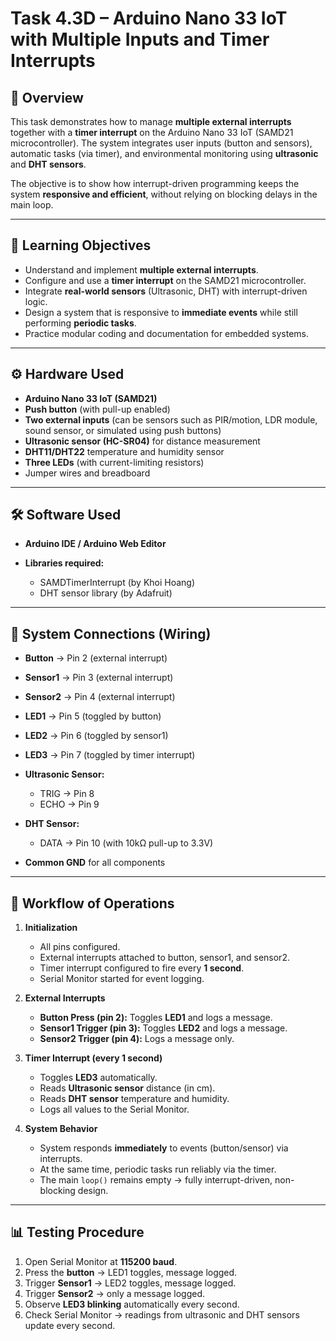 # Task 4.3D – Arduino Nano 33 IoT with Multiple Inputs and Timer Interrupts

## 📌 Overview

This task demonstrates how to manage **multiple external interrupts** together with a **timer interrupt** on the Arduino Nano 33 IoT (SAMD21 microcontroller). The system integrates user inputs (button and sensors), automatic tasks (via timer), and environmental monitoring using **ultrasonic** and **DHT sensors**.

The objective is to show how interrupt-driven programming keeps the system **responsive and efficient**, without relying on blocking delays in the main loop.

---

## 🎯 Learning Objectives

* Understand and implement **multiple external interrupts**.
* Configure and use a **timer interrupt** on the SAMD21 microcontroller.
* Integrate **real-world sensors** (Ultrasonic, DHT) with interrupt-driven logic.
* Design a system that is responsive to **immediate events** while still performing **periodic tasks**.
* Practice modular coding and documentation for embedded systems.

---

## ⚙️ Hardware Used

* **Arduino Nano 33 IoT (SAMD21)**
* **Push button** (with pull-up enabled)
* **Two external inputs** (can be sensors such as PIR/motion, LDR module, sound sensor, or simulated using push buttons)
* **Ultrasonic sensor (HC-SR04)** for distance measurement
* **DHT11/DHT22** temperature and humidity sensor
* **Three LEDs** (with current-limiting resistors)
* Jumper wires and breadboard

---

## 🛠️ Software Used

* **Arduino IDE / Arduino Web Editor**
* **Libraries required:**

  * SAMDTimerInterrupt (by Khoi Hoang)
  * DHT sensor library (by Adafruit)

---

## 🔌 System Connections (Wiring)

* **Button** → Pin 2 (external interrupt)
* **Sensor1** → Pin 3 (external interrupt)
* **Sensor2** → Pin 4 (external interrupt)
* **LED1** → Pin 5 (toggled by button)
* **LED2** → Pin 6 (toggled by sensor1)
* **LED3** → Pin 7 (toggled by timer interrupt)
* **Ultrasonic Sensor:**

  * TRIG → Pin 8
  * ECHO → Pin 9
* **DHT Sensor:**

  * DATA → Pin 10 (with 10kΩ pull-up to 3.3V)
* **Common GND** for all components

---

## 🔄 Workflow of Operations

1. **Initialization**

   * All pins configured.
   * External interrupts attached to button, sensor1, and sensor2.
   * Timer interrupt configured to fire every **1 second**.
   * Serial Monitor started for event logging.

2. **External Interrupts**

   * **Button Press (pin 2):** Toggles **LED1** and logs a message.
   * **Sensor1 Trigger (pin 3):** Toggles **LED2** and logs a message.
   * **Sensor2 Trigger (pin 4):** Logs a message only.

3. **Timer Interrupt (every 1 second)**

   * Toggles **LED3** automatically.
   * Reads **Ultrasonic sensor** distance (in cm).
   * Reads **DHT sensor** temperature and humidity.
   * Logs all values to the Serial Monitor.

4. **System Behavior**

   * System responds **immediately** to events (button/sensor) via interrupts.
   * At the same time, periodic tasks run reliably via the timer.
   * The main `loop()` remains empty → fully interrupt-driven, non-blocking design.

---

## 📊 Testing Procedure

1. Open Serial Monitor at **115200 baud**.
2. Press the **button** → LED1 toggles, message logged.
3. Trigger **Sensor1** → LED2 toggles, message logged.
4. Trigger **Sensor2** → only a message logged.
5. Observe **LED3 blinking** automatically every second.
6. Check Serial Monitor → readings from ultrasonic and DHT sensors update every second.
